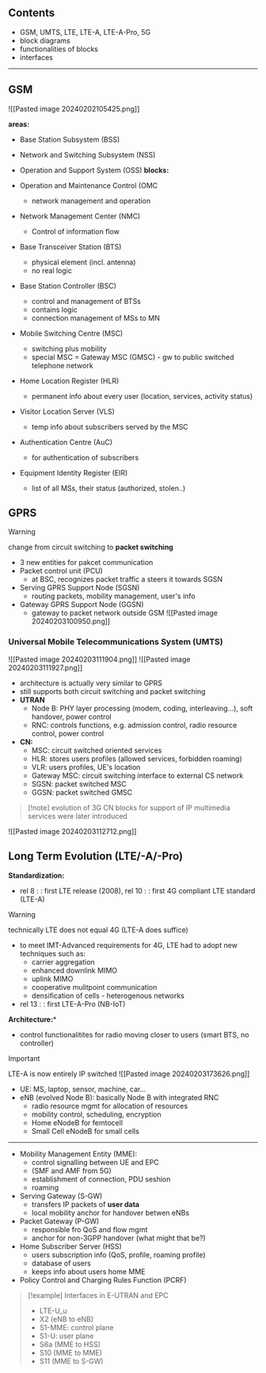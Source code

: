 ## Contents
- GSM, UMTS, LTE, LTE-A, LTE-A-Pro, 5G
- block diagrams
- functionalities of blocks
- interfaces
---
## GSM

![[Pasted image 20240202105425.png]]

**areas:**
- Base Station Subsystem (BSS)
- Network and Switching Subsystem (NSS)
- Operation and Support System (OSS)
**blocks:**
- Operation and Maintenance Control (OMC
	- network management and operation
- Network Management Center (NMC)
	- Control of information flow

- Base Transceiver Station (BTS)
	- physical element (incl. antenna)
	- no real logic
- Base Station Controller (BSC)
	- control and management of BTSs
	- contains logic
	- connection management of MSs to MN

- Mobile Switching Centre (MSC)
	- switching plus mobility
	- special MSC = Gateway MSC (GMSC) - gw to public switched telephone network
- Home Location Register (HLR)
	- permanent info about every user (location, services, activity status)
- Visitor Location Server (VLS)
	- temp info about subscribers served by the MSC
- Authentication Centre (AuC)
	- for authentication of subscribers
- Equipment Identity Register (EIR)
	- list of all MSs, their status (authorized, stolen..)

## GPRS

>[!warning]
>change from circuit switching to **packet switching**

- 3 new entities for pakcet communication
- Packet control unit (PCU)
	- at BSC, recognizes packet traffic a steers it towards SGSN
- Serving GPRS Support Node (SGSN)
	- routing packets, mobility management, user's info
- Gateway GPRS Support Node (GGSN)
	- gateway to packet network outside GSM
![[Pasted image 20240203100950.png]]

### Universal Mobile Telecommunications System (UMTS)

![[Pasted image 20240203111904.png]]
![[Pasted image 20240203111927.png]]
- architecture is actually very similar to GPRS
- still supports both circuit switching and packet switching
- **UTRAN**
	- Node B: PHY layer processing (modem, coding, interleaving...), soft handover, power control
	- RNC: controls functions, e.g. admission control, radio resource control, power control
- **CN:**
	- MSC: circuit switched oriented services
	- HLR: stores users profiles (allowed services, forbidden roaming)
	- VLR: users profiles, UE's location
	- Gateway MSC: circuit switching interface to external CS network
	- SGSN: packet switched MSC
	- GGSN: packet switched GMSC
>[!note] evolution of 3G CN
>blocks for support of IP multimedia services were later introduced

![[Pasted image 20240203112712.png]]

## Long Term Evolution (LTE/-A/-Pro)

**Standardization:**
- rel 8 : : first LTE release (2008), rel 10 : : first 4G compliant LTE standard (LTE-A)
>[!warning]
>technically LTE does not equal 4G (LTE-A does suffice)
- to meet IMT-Advanced requirements for 4G, LTE had to adopt new techniques such as:
	- carrier aggregation
	- enhanced downlink MIMO
	- uplink MIMO
	- cooperative mulitpoint communication
	- densification of cells - heterogenous networks
- rel 13 : : first LTE-A-Pro (NB-IoT)

**Architecture:***
- control functionalitites for radio moving closer to users (smart BTS, no controller)
>[!important]
>LTE-A is now entirely IP switched
![[Pasted image 20240203173626.png]]
- UE: MS, laptop, sensor, machine, car...
- eNB (evolved Node B): basically Node B with integrated RNC
	- radio resource mgmt for allocation of resources
	- mobility control, scheduling, encryption
	- Home eNodeB for femtocell
	- Small Cell eNodeB for small cells
---
- Mobility Management Entity (MME):
	- control signalling between UE and EPC
	- (SMF and AMF from 5G)
	- establishment of connection, PDU seshion
	- roaming
- Serving Gateway (S-GW)
	- transfers IP packets of **user data**
	- local mobility anchor for handover betwen eNBs
- Packet Gateway (P-GW)
	- responsible fro QoS and flow mgmt
	- anchor for non-3GPP handover (what might that be?)
- Home Subscriber Server (HSS)
	- users subscription info (QoS, profile, roaming profile)
	- database of users
	- keeps info about users home MME
- Policy Control and Charging Rules Function (PCRF)

>[!example] Interfaces in E-UTRAN and EPC
>- LTE-U_u
>- X2 (eNB to eNB)
>- S1-MME: control plane
>- S1-U: user plane
>- S6a (MME to HSS)
>- S10 (MME to MME)
>- S11 (MME to S-GW)



